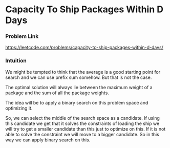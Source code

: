 # Capacity To Ship Packages Within D Days

### Problem Link
https://leetcode.com/problems/capacity-to-ship-packages-within-d-days/

### Intuition

We might be tempted to think that the average is a good starting point for search and we can use prefix sum somehow. But that is not the case.

The optimal solution will always lie between the maximum weight of a package and the sum of all the package weights.

The idea will be to apply a binary search on this problem space and optimizing it.

So, we can select the middle of the search space as a candidate. If using this candidate we get that it solves the constraints of loading the ship we will try to get a smaller candidate than this just to optimize on this. If it is not able to solve the constraint we will move to a bigger candidate. So in this way we can apply binary search on this.

